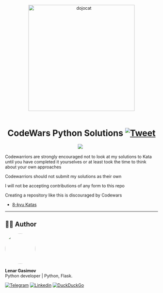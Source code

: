 <p align="center">
<img src="https://octodex.github.com/images/dojocat.jpg" align="center" alt="dojocat" width="350px" />
<br>
<br>
<img src="https://www.codewars.com/users/lenargasimov/badges/micro" alt="">
<h1 align="center">CodeWars Python Solutions
    <a href="https://twitter.com/intent/tweet?&url=https://github.com/lenargasimov/codewars-python-solutions&via=lenargasimov&hashtags=codewars,python,kata,kyu,developers">
      <img alt="Tweet" src="https://img.shields.io/twitter/url/http/shields.io.svg?style=social" />
    </a>
</h1>
</p>

<p align="center">
    <img src="https://img.shields.io/github/last-commit/lenargasimov/codewars-python-solutions?style=plastic">
    <img src="https://img.shields.io/github/forks/lenargasimov/codewars-python-solutions.svg" alt="">
    <img src="https://img.shields.io/github/stars/lenargasimov/codewars-python-solutions.svg" alt="">
</p>

Codewarriors are strongly encouraged not to look at my solutions to Kata until you have completed it yourselves or at least took the time to think about your own approaches

Codewarriors should not submit my solutions as their own

I will not be accepting contributions of any form to this repo

Creating a repository like this is discouraged by Codewars

- [8-kyu Katas](8-kyu)

---

## 👨‍💻 Author

<img style="border-radius: 50%" src="https://github.com/lenargasimov.png" width="100px;" alt=""/>
<br>
  
<p>
<b>Lenar Gasimov</b><br>Python developer | Python, Flask.</p>
    
[![Telegram](https://img.shields.io/badge/Telegram-2CA5E0?style=for-the-badge&logo=telegram&logoColor=white)](https://t.me/lenargasimov)
[![Linkedin](https://img.shields.io/badge/linkedin-%230077B5.svg?&style=for-the-badge&logo=linkedin&logoColor=white)](https://www.linkedin.com/in/lenargasimov)
[![DuckDuckGo](https://img.shields.io/badge/email-DE5833?style=for-the-badge&logo=DuckDuckGo&logoColor=white)](mailto:lenargasimov@duck.com)

